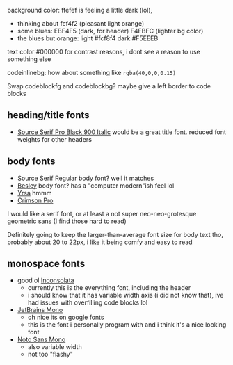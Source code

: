 background color: ffefef is feeling a little dark (lol),

* thinking about fcf4f2 (pleasant light orange)
* some blues: EBF4F5 (dark, for header) F4FBFC (lighter bg color)
* the blues but orange: light #fcf8f4 dark #F5EEEB

text color #000000 for contrast reasons, i dont see a reason to use something else

codeinlinebg: how about something like `rgba(40,0,0,0.15)`

Swap codeblockfg and codeblockbg? maybe give a left border to code blocks

## heading/title fonts

* [Source Serif Pro Black 900 Italic](https://fonts.google.com/specimen/Source+Serif+Pro) would be a great title font. reduced font weights for other headers

## body fonts

* Source Serif Regular body font? well it matches
* [Besley](https://fonts.google.com/specimen/Besley/) body font? has a "computer modern"ish feel lol
* [Yrsa](https://fonts.google.com/specimen/Yrsa/) hmmm
* [Crimson Pro](https://fonts.google.com/specimen/Crimson+Pro/)

I would like a serif font, or at least a not super neo-neo-grotesque geometric sans (I find those hard to read)

Definitely going to keep the larger-than-average font size for body text tho, probably about 20 to 22px, i like it being comfy and easy to read

## monospace fonts

* good ol [Inconsolata](https://fonts.google.com/specimen/Inconsolata/)
	* currently this is the everything font, including the header
	* i should know that it has variable width axis (i did not know that), ive had issues with overfilling code blocks lol	
* [JetBrains Mono](https://fonts.google.com/specimen/JetBrains+Mono)
	* oh nice its on google fonts
	* this is the font i personally program with and i think it's a nice looking font
* [Noto Sans Mono](https://fonts.google.com/noto/specimen/Noto+Sans+Mono/)
	* also variable width
	* not too "flashy"
